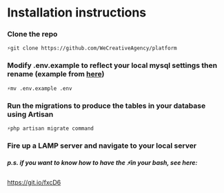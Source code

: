 # Installation instructions

### Clone the repo
 ```⚡️git clone https://github.com/WeCreativeAgency/platform```
 
### Modify .env.example to reflect your local mysql settings then rename (example from [here](https://github.com/laravel/laravel/blob/master/.env.example))

```⚡️mv .env.example .env```

### Run the migrations to produce the tables in your database using Artisan

```⚡️php artisan migrate command```

### Fire up a LAMP server and navigate to your local server



##### p.s. if you want to know how to have the ⚡️in your bash, see here:
https://git.io/fxcD6
